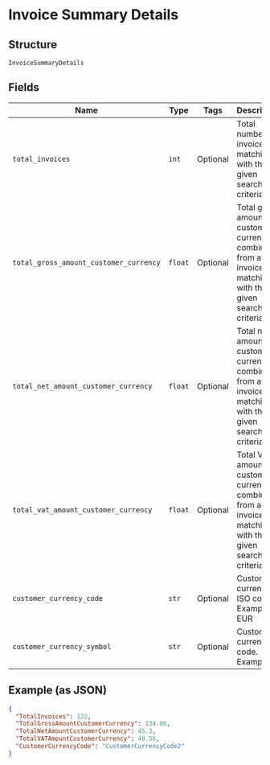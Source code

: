 
# Invoice Summary Details

## Structure

`InvoiceSummaryDetails`

## Fields

| Name | Type | Tags | Description |
|  --- | --- | --- | --- |
| `total_invoices` | `int` | Optional | Total number of invoices matching with the given search criteria. |
| `total_gross_amount_customer_currency` | `float` | Optional | Total gross amount in customer currency combined from all the invoices matching with the given search criteria. |
| `total_net_amount_customer_currency` | `float` | Optional | Total net amount in customer currency combined from all the invoices matching with the given search criteria. |
| `total_vat_amount_customer_currency` | `float` | Optional | Total VAT amount in customer currency combined from all the invoices matching with the given search criteria. |
| `customer_currency_code` | `str` | Optional | Customer currency ISO code.<br>Example: EUR |
| `customer_currency_symbol` | `str` | Optional | Customer currency code.<br>Example: € |

## Example (as JSON)

```json
{
  "TotalInvoices": 122,
  "TotalGrossAmountCustomerCurrency": 134.06,
  "TotalNetAmountCustomerCurrency": 45.3,
  "TotalVATAmountCustomerCurrency": 48.56,
  "CustomerCurrencyCode": "CustomerCurrencyCode2"
}
```

